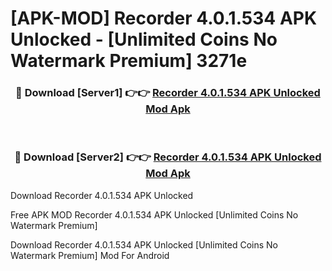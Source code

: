 # [APK-MOD] Recorder 4.0.1.534 APK Unlocked - [Unlimited Coins No Watermark Premium] 3271e



<div align="center">
<h3>🔴 Download [Server1] 👉👉 <a href="https://momento.my/?title=Recorder_4.0.1.534_APK_Unlocked">Recorder 4.0.1.534 APK Unlocked Mod Apk</a></h3><br>

<h3>🔴 Download [Server2] 👉👉 <a href="https://momento.my/?title=Recorder_4.0.1.534_APK_Unlocked">Recorder 4.0.1.534 APK Unlocked Mod Apk</a></h3>
</div>



Download Recorder 4.0.1.534 APK Unlocked 

Free APK MOD Recorder 4.0.1.534 APK Unlocked [Unlimited Coins No Watermark Premium]

Download Recorder 4.0.1.534 APK Unlocked [Unlimited Coins No Watermark Premium] Mod For Android
